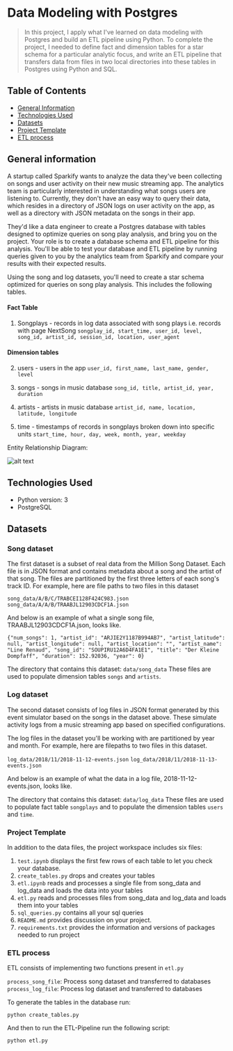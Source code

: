 # Data Modeling with Postgres
> In this project, I apply what I've learned on data modeling with Postgres and build an ETL pipeline using Python. To complete the project, I needed to define fact and dimension tables for a star schema for a particular analytic focus, and write an ETL pipeline that transfers data from files in two local directories into these tables in Postgres using Python and SQL.

## Table of Contents
* [General Information](#general-information)
* [Technologies Used](#technologies-used)
* [Datasets](#datasets)
* [Project Template](#project-template)
* [ETL process](#etl-process)


## General information

A startup called Sparkify wants to analyze the data they've been collecting on songs and user activity on their new music streaming app. The analytics team is particularly interested in understanding what songs users are listening to. Currently, they don't have an easy way to query their data, which resides in a directory of JSON logs on user activity on the app, as well as a directory with JSON metadata on the songs in their app.

They'd like a data engineer to create a Postgres database with tables designed to optimize queries on song play analysis, and bring you on the project. Your role is to create a database schema and ETL pipeline for this analysis. You'll be able to test your database and ETL pipeline by running queries given to you by the analytics team from Sparkify and compare your results with their expected results.

Using the song and log datasets, you'll need to create a star schema optimized for queries on song play analysis. This includes the following tables.

#### Fact Table
1. Songplays - records in log data associated with song plays i.e. records with page NextSong
```songplay_id, start_time, user_id, level, song_id, artist_id, session_id, location, user_agent```

#### Dimension tables 

2. users - users in the app
```user_id, first_name, last_name, gender, level```

2. songs - songs in music database
```song_id, title, artist_id, year, duration```

3. artists - artists in music database
```artist_id, name, location, latitude, longitude```

4. time - timestamps of records in songplays broken down into specific units
```start_time, hour, day, week, month, year, weekday```

Entity Relationship Diagram:

![alt text](https://user-images.githubusercontent.com/32474126/101626498-5b96bc80-3a1d-11eb-9e0f-7c7d59637323.png)

## Technologies Used

- Python version: 3
- PostgreSQL

## Datasets

### Song dataset

The first dataset is a subset of real data from the Million Song Dataset. Each file is in JSON format and contains metadata about a song and the artist of that song. The files are partitioned by the first three letters of each song's track ID. For example, here are file paths to two files in this dataset

```song_data/A/B/C/TRABCEI128F424C983.json```
```song_data/A/A/B/TRAABJL12903CDCF1A.json```

And below is an example of what a single song file, TRAABJL12903CDCF1A.json, looks like.

```{"num_songs": 1, "artist_id": "ARJIE2Y1187B994AB7", "artist_latitude": null, "artist_longitude": null, "artist_location": "", "artist_name": "Line Renaud", "song_id": "SOUPIRU12A6D4FA1E1", "title": "Der Kleine Dompfaff", "duration": 152.92036, "year": 0}```

The directory that contains this dataset: ```data/song_data```
These files are used to populate dimension tables ```songs``` and ```artists```.

### Log dataset

The second dataset consists of log files in JSON format generated by this event simulator based on the songs in the dataset above. These simulate activity logs from a music streaming app based on specified configurations.

The log files in the dataset you'll be working with are partitioned by year and month. For example, here are filepaths to two files in this dataset.

```log_data/2018/11/2018-11-12-events.json```
```log_data/2018/11/2018-11-13-events.json```

And below is an example of what the data in a log file, 2018-11-12-events.json, looks like.

The directory that contains this dataset: ```data/log_data```
These files are used to populate fact table ```songplays``` and to populate the dimension tables ```users``` and ```time```.


### Project Template

In addition to the data files, the project workspace includes six files:

1. ```test.ipynb``` displays the first few rows of each table to let you check your database.
2. ```create_tables.py``` drops and creates your tables
3. ```etl.ipynb``` reads and processes a single file from song_data and log_data and loads the data into your tables
4. ```etl.py``` reads and processes files from song_data and log_data and loads them into your tables
5. ```sql_queries.py``` contains all your sql queries
6. ```README.md``` provides discussion on your project.
7. ```requirements.txt``` provides the information and versions of packages needed to run project


### ETL process

ETL consists of implementing two functions present in ```etl.py```

```process_song_file```: Process song dataset and transferred to databases
```process_log_file```: Process log dataset and transferred to databases

To generate the tables in the database run:

```python create_tables.py```

And then to run the ETL-Pipeline run the following script:

```python etl.py```

